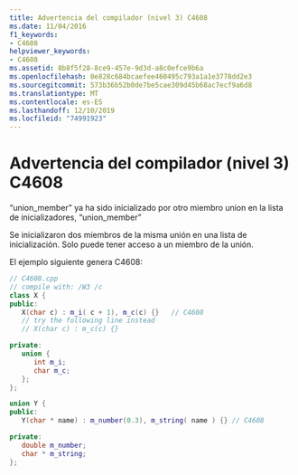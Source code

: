 ```yaml
---
title: Advertencia del compilador (nivel 3) C4608
ms.date: 11/04/2016
f1_keywords:
- C4608
helpviewer_keywords:
- C4608
ms.assetid: 8b8f5f28-8ce9-457e-9d3d-a8c0efce9b6a
ms.openlocfilehash: 0e828c684bcaefee460495c793a1a1e3778dd2e3
ms.sourcegitcommit: 573b36b52b0de7be5cae309d45b68ac7ecf9a6d8
ms.translationtype: MT
ms.contentlocale: es-ES
ms.lasthandoff: 12/10/2019
ms.locfileid: "74991923"
---
```

# <a name="compiler-warning-level-3-c4608"></a>Advertencia del compilador (nivel 3) C4608

“union_member” ya ha sido inicializado por otro miembro union en la lista de inicializadores, “union_member”

Se inicializaron dos miembros de la misma unión en una lista de inicialización. Solo puede tener acceso a un miembro de la unión.

El ejemplo siguiente genera C4608:

```cpp
// C4608.cpp
// compile with: /W3 /c
class X {
public:
   X(char c) : m_i( c + 1), m_c(c) {}   // C4608
   // try the following line instead
   // X(char c) : m_c(c) {}

private:
   union {
      int m_i;
      char m_c;
   };
};

union Y {
public:
   Y(char * name) : m_number(0.3), m_string( name ) {} // C4608

private:
   double m_number;
   char * m_string;
};
```
